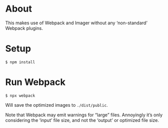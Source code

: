 # About

This makes use of Webpack and Imager without any ‘non-standard’ Webpack plugins.

# Setup
```shell
$ npm install
```

# Run Webpack
```shell
$ npx webpack
```
Will save the optimized images to `./dist/public`.

Note that Webpack may emit warnings for “large” files. Annoyingly it’s only considering the ‘input’ file size, and not the ‘output’ or optimized file size.